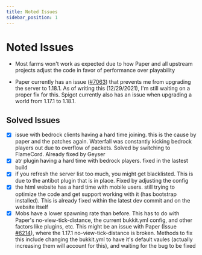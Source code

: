 ```yaml
---
title: Noted Issues
sidebar_position: 1
---
```


# Noted Issues

- Most farms won't work as expected due to how Paper and all upstream projects adjust the code in favor of performance over playability

- Paper currently has an issue ([#7063](https://github.com/PaperMC/Paper/issues/7063)) that prevents me from upgrading the server to 1.18.1. As of writing this (12/29/2021), I'm still waiting on a proper fix for this. Spigot currently also has an issue when upgrading a world from 1.17.1 to 1.18.1. 

## Solved Issues

- [x] issue with bedrock clients having a hard time joining. this is the cause by paper and the patches again. Waterfall was constantly kicking bedrock players out due to overflow of packets. Solved by switching to FlameCord. Already fixed by Geyser
- [x] atr plugin having a hard time with bedrock players. fixed in the lastest build
- [x] if you refresh the server list too much, you might get blacklisted. This is due to the antibot plugin that is in place. Fixed by adjusting the config
- [x] the html website has a hard time with mobile users. still trying to optimize the code and get support working with it (has bootstrap installed). This is already fixed within the latest dev commit and on the website itself
- [x] Mobs have a lower spawning rate than before. This has to do with Paper's no-view-tick-distance, the current bukkit.yml config, and other factors like plugins, etc. This might be an issue with Paper (Issue [#6214](https://github.com/PaperMC/Paper/issues/6214)), where the 1.17.1 no-view-tick-distance is broken. Methods to fix this include changing the bukkit.yml to have it's default vaules (actually increasing them will account for this), and waiting for the bug to be fixed